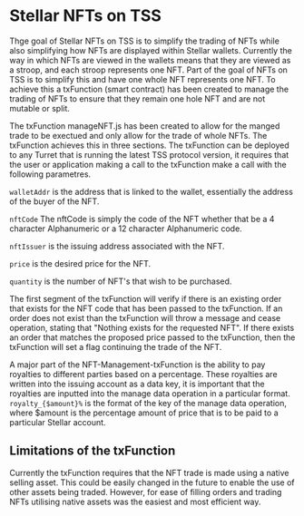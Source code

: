 # Stellar NFTs on TSS

Thge goal of Stellar NFTs on TSS is to simplify the trading of NFTs while also simplifying how NFTs are displayed within Stellar wallets. Currently the way in which NFTs are viewed in the wallets means that they are viewed as a stroop, and each stroop represents one NFT. Part of the goal of NFTs on TSS is to simplify this and have one whole NFT represents one NFT. To achieve this a txFunction (smart contract) has been created to manage the trading of NFTs to ensure that they remain one hole NFT and are not mutable or split.

The txFunction manageNFT.js has been created to allow for the manged trade to be exectued and only allow for the trade of whole NFTs. The txFunction achieves this  in three sections. The txFunction can be deployed to any Turret that is running the latest TSS protocol version, it requires that the user or application making a call to the txFunction make a call with the following parametres. 

`walletAddr` is the address that is linked to the wallet, essentially the address of the buyer of the NFT.  

`nftCode` The nftCode is simply the code of the NFT whether that be a 4 character Alphanumeric or a 12 character Alphanumeric code. 

`nftIssuer` is the issuing address associated with the NFT.

`price` is the desired price for the NFT.

`quantity` is the number of NFT's that wish to be purchased.

The first segment of the txFunction will verify if there is an existing order that exists for the NFT code that has been passed to the txFunction. If an order does not exist than the txFunction will throw a message and cease operation, stating that "Nothing exists for the requested NFT". If there exists an order that matches the proposed price passed to the txFunction, then the txFunction will set a flag continuing the trade of the NFT.

A major part of the NFT-Management-txFunction is the ability to pay royalties to different parties based on a percentage. These royalties are written into the issuing account as a data key, it is important that the royalties are inputted into the manage data operation in a particular format. `royalty_{$amount}%` is the format of the key of the manage data operation, where $amount is the percentage amount of price that is to be paid to a particular Stellar account.


## Limitations of the txFunction

Currently the txFunction requires that the NFT trade is made using a native selling asset. This could be easily changed in the future to enable the use of other assets being traded. However, for ease of filling orders and trading NFTs utilising native assets was the easiest and most efficient way. 


